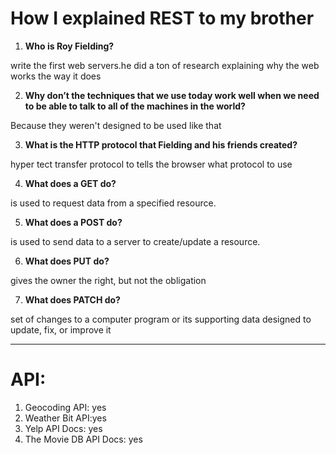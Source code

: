 # How I explained REST to my brother

1. **Who is Roy Fielding?**

write the first web servers.he did a ton of research explaining why the web works the way it does

2. **Why don’t the techniques that we use today work well when we need to be able to talk to all of the machines in the world?**

Because they weren't designed to be used like that

3. **What is the HTTP protocol that Fielding and his friends created?**

hyper tect transfer protocol to tells the browser what protocol to use

4. **What does a GET do?**

is used to request data from a specified resource.


5. **What does a POST do?**

is used to send data to a server to create/update a resource.

6. **What does PUT do?**

gives the owner the right, but not the obligation

7. **What does PATCH do?**

 set of changes to a computer program or its supporting data designed to update, fix, or improve it


 ----------------------------------



 # API:
 1. Geocoding API: yes
 2. Weather Bit API:yes
 3. Yelp API Docs: yes
 4. The Movie DB API Docs: yes